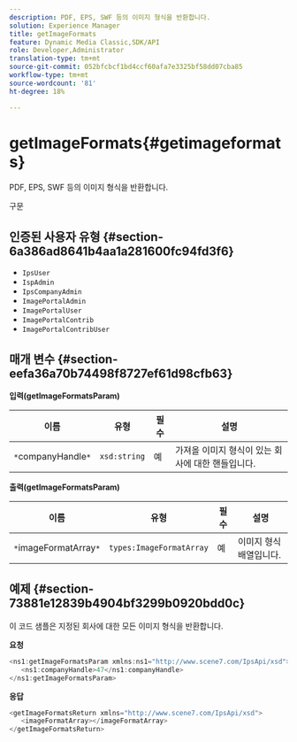 ```yaml
---
description: PDF, EPS, SWF 등의 이미지 형식을 반환합니다.
solution: Experience Manager
title: getImageFormats
feature: Dynamic Media Classic,SDK/API
role: Developer,Administrator
translation-type: tm+mt
source-git-commit: 052bfcbcf1bd4ccf60afa7e3325bf58dd07cba85
workflow-type: tm+mt
source-wordcount: '81'
ht-degree: 18%

---
```



# getImageFormats{#getimageformats}

PDF, EPS, SWF 등의 이미지 형식을 반환합니다.

구문

## 인증된 사용자 유형 {#section-6a386ad8641b4aa1a281600fc94fd3f6}

* `IpsUser`
* `IspAdmin`
* `IpsCompanyAdmin`
* `ImagePortalAdmin`
* `ImagePortalUser`
* `ImagePortalContrib`
* `ImagePortalContribUser`

## 매개 변수 {#section-eefa36a70b74498f8727ef61d98cfb63}

**입력(getImageFormatsParam)**

| 이름 | 유형 | 필수 | 설명 |
|---|---|---|---|
| `*`companyHandle`*` | `xsd:string` | 예 | 가져올 이미지 형식이 있는 회사에 대한 핸들입니다. |

**출력(getImageFormatsParam)**

| 이름 | 유형 | 필수 | 설명 |
|---|---|---|---|
| `*`imageFormatArray`*` | `types:ImageFormatArray` | 예 | 이미지 형식 배열입니다. |

## 예제 {#section-73881e12839b4904bf3299b0920bdd0c}

이 코드 샘플은 지정된 회사에 대한 모든 이미지 형식을 반환합니다.

**요청**

```java
<ns1:getImageFormatsParam xmlns:ns1="http://www.scene7.com/IpsApi/xsd">
   <ns1:companyHandle>47</ns1:companyHandle>
</ns1:getImageFormatsParam>
```

**응답**

```java
<getImageFormatsReturn xmlns="http://www.scene7.com/IpsApi/xsd">
   <imageFormatArray></imageFormatArray>
</getImageFormatsReturn>
```

